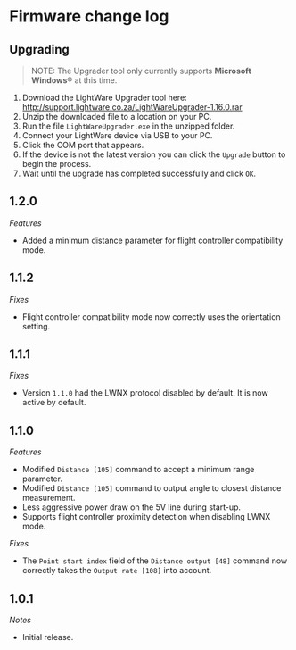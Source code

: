 # Firmware change log

## Upgrading

> NOTE: The Upgrader tool only currently supports **Microsoft Windows®** at this time.

1. Download the LightWare Upgrader tool here: http://support.lightware.co.za/LightWareUpgrader-1.16.0.rar
2. Unzip the downloaded file to a location on your PC.
3. Run the file `LightWareUpgrader.exe` in the unzipped folder.
4. Connect your LightWare device via USB to your PC.
5. Click the COM port that appears.
6. If the device is not the latest version you can click the `Upgrade` button to begin the process.
7. Wait until the upgrade has completed successfully and click `OK`.

## 1.2.0

*Features*
- Added a minimum distance parameter for flight controller compatibility mode.

## 1.1.2

*Fixes*
- Flight controller compatibility mode now correctly uses the orientation setting.

## 1.1.1

*Fixes*
- Version `1.1.0` had the LWNX protocol disabled by default. It is now active by default.

<div style="page-break-after: always;"></div>

## 1.1.0

*Features*
- Modified `Distance [105]` command to accept a minimum range parameter.
- Modified `Distance [105]` command to output angle to closest distance measurement.
- Less aggressive power draw on the 5V line during start-up.
- Supports flight controller proximity detection when disabling LWNX mode.

*Fixes*
- The `Point start index` field of the `Distance output [48]` command now correctly takes the `Output rate [108]` into account.

## 1.0.1

*Notes*
- Initial release.